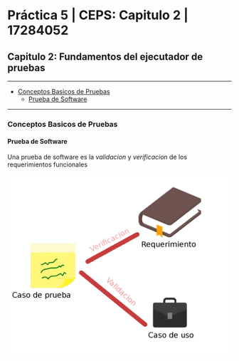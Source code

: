 # Práctica 5 | CEPS: Capitulo 2 | 17284052

## Capitulo 2: Fundamentos del ejecutador de pruebas
----
  - [Conceptos Basicos de Pruebas](#Conceptos-Basicos-de-Pruebas)
    - [Prueba de Software](#Prueba-de-Software)
----
### Conceptos Basicos de Pruebas

#### Prueba de Software 
Una prueba de software es la *validacion* y *verificacion* de los requerimientos funcionales

![Verificacion-Vs-Validacion](images/Untitled.png)
